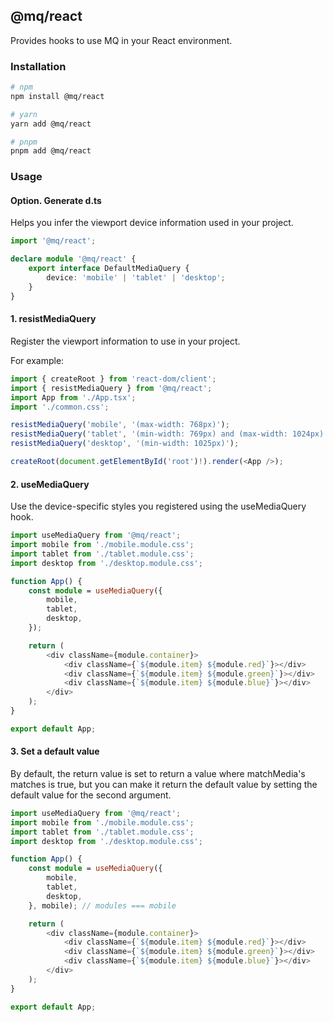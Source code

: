 ## @mq/react

Provides hooks to use MQ in your React environment.

### Installation

```bash
# npm
npm install @mq/react

# yarn
yarn add @mq/react

# pnpm
pnpm add @mq/react
```

### Usage

#### Option. Generate d.ts

Helps you infer the viewport device information used in your project.

```typescript
import '@mq/react';

declare module '@mq/react' {
    export interface DefaultMediaQuery {
        device: 'mobile' | 'tablet' | 'desktop';
    }
}
```

#### 1. resistMediaQuery

Register the viewport information to use in your project.

For example:

```typescript
import { createRoot } from 'react-dom/client';
import { resistMediaQuery } from '@mq/react';
import App from './App.tsx';
import './common.css';

resistMediaQuery('mobile', '(max-width: 768px)');
resistMediaQuery('tablet', '(min-width: 769px) and (max-width: 1024px)');
resistMediaQuery('desktop', '(min-width: 1025px)');

createRoot(document.getElementById('root')!).render(<App />);
```

#### 2. useMediaQuery

Use the device-specific styles you registered using the useMediaQuery hook.

```typescript
import useMediaQuery from '@mq/react';
import mobile from './mobile.module.css';
import tablet from './tablet.module.css';
import desktop from './desktop.module.css';

function App() {
    const module = useMediaQuery({
        mobile,
        tablet,
        desktop,
    });

    return (
        <div className={module.container}>
            <div className={`${module.item} ${module.red}`}></div>
            <div className={`${module.item} ${module.green}`}></div>
            <div className={`${module.item} ${module.blue}`}></div>
        </div>
    );
}

export default App;
```

#### 3. Set a default value

By default, the return value is set to return a value where matchMedia's matches is true, but you can make it return the default value by setting the default value for the second argument.

```typescript
import useMediaQuery from '@mq/react';
import mobile from './mobile.module.css';
import tablet from './tablet.module.css';
import desktop from './desktop.module.css';

function App() {
    const module = useMediaQuery({
        mobile,
        tablet,
        desktop,
    }, mobile); // modules === mobile

    return (
        <div className={module.container}>
            <div className={`${module.item} ${module.red}`}></div>
            <div className={`${module.item} ${module.green}`}></div>
            <div className={`${module.item} ${module.blue}`}></div>
        </div>
    );
}

export default App;
```
